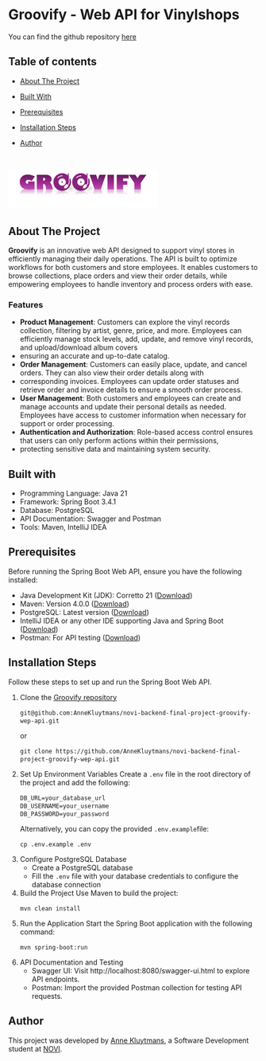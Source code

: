 # Groovify - Web API for Vinylshops

You can find the github repository [here](https://github.com/AnneKluytmans/novi-backend-final-project-groovify-web-api)

## Table of contents

- [About The Project](#about-the-project)
- [Built With](#built-with)
- [Prerequisites](#prerequisites)
- [Installation Steps](#installation-steps)
- [Author](#author)

  <br>

<img src="src/main/resources/assets/groovifyLogo.png" alt="Groovify Logo" width="300"/>


## About The Project

**Groovify** is an innovative web API designed to support vinyl stores in efficiently managing their daily operations.
The API is built to optimize workflows for both customers and store employees. It enables customers to browse
collections, place orders and view their order details, while empowering employees to handle inventory and
process orders with ease.

### Features
- **Product Management**: Customers can explore the vinyl records collection, filtering by artist, genre, price, and more.
  Employees can efficiently manage stock levels, add, update, and remove vinyl records, and upload/download album covers 
- ensuring an accurate and up-to-date catalog.
- **Order Management**: Customers can easily place, update, and cancel orders. They can also view their order details along with 
- corresponding invoices. Employees can update order statuses and retrieve order and invoice details to ensure a smooth order process.
- **User Management**: Both customers and employees can create and manage accounts and update their personal details as needed.
  Employees have access to customer information when necessary for support or order processing.
- **Authentication and Authorization**: Role-based access control ensures that users can only perform actions within their permissions, 
- protecting sensitive data and maintaining system security.


## Built with
- Programming Language: Java 21
- Framework: Spring Boot 3.4.1
- Database: PostgreSQL
- API Documentation: Swagger and Postman
- Tools: Maven, IntelliJ IDEA

## Prerequisites
Before running the Spring Boot Web API, ensure you have the following installed:

- Java Development Kit (JDK): Corretto 21 ([Download](https://aws.amazon.com/corretto/))
- Maven: Version 4.0.0 ([Download](https://maven.apache.org/download.cgi))
- PostgreSQL: Latest version ([Download](https://www.postgresql.org/download/))
- IntelliJ IDEA or any other IDE supporting Java and Spring Boot ([Download](https://www.jetbrains.com/idea/download/))
- Postman: For API testing ([Download](https://www.postman.com/downloads/))

## Installation Steps
Follow these steps to set up and run the Spring Boot Web API.

1. Clone the [Groovify repository](https://github.com/AnneKluytmans/novi-backend-final-project-groovify-wep-api)
    ```
    git@github.com:AnneKluytmans/novi-backend-final-project-groovify-wep-api.git
    ```
    or
    ```
    git clone https://github.com/AnneKluytmans/novi-backend-final-project-groovify-wep-api.git
    ```
2. Set Up Environment Variables
   Create a `.env` file in the root directory of the project and add the following:
    ```dotenv
    DB_URL=your_database_url
    DB_USERNAME=your_username
    DB_PASSWORD=your_password
    ```
   Alternatively, you can copy the provided `.env.example`file:
    ```
    cp .env.example .env
    ```
3.  Configure PostgreSQL Database
    - Create a PostgreSQL database
    - Fill the `.env` file with your database credentials to configure the database connection
4. Build the Project
   Use Maven to build the project:
    ```
    mvn clean install
    ```
5. Run the Application
   Start the Spring Boot application with the following command:
    ```
    mvn spring-boot:run
    ```
6. API Documentation and Testing
   - Swagger UI: Visit http://localhost:8080/swagger-ui.html to explore API endpoints.
   - Postman: Import the provided Postman collection for testing API requests.

## Author
This project was developed by [Anne Kluytmans](https://github.com/AnneKluytmans), a Software Development student
at [NOVI](https://www.novi.nl/).